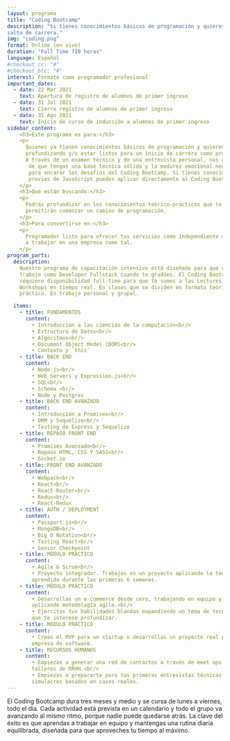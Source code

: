 ```yaml
---
layout: programa
title: "Coding Bootcamp"
description: "Si tienes conocimientos básicos de programación y quieres dar un
salto de carrera."
img: "coding.png"
format: Online (en vivo)
duration: "Full Time 710 horas"
language: Español
#checkout_cc: "#"
#checkout_btc: "#"
interest: Formate como programador profesional
important_dates:
  - date: 22 Mar 2021
    text: Apertura de registro de alumnos de primer ingreso
  - date: 31 Jul 2021
    text: Cierre registro de alumnos de primer ingreso
  - date: 31 Ago 2021
    text: Inicio de curso de inducción a alumnos de primer ingreso
sidebar_content:
    <h3>Este programa es para:</h3>
    <p>
      Quienes ya tienen conocimientos básicos de programación y quieren seguir
      profundizando y/o estar listos para un inicio de carrera como programador.
      A través de un examen técnico y de una entrevista personal, nos aseguramos
       de que tengas una base técnica sólida y la madurez emocional necesaria
       para encarar los desafíos del Coding Bootcamp. Si tienes conocimientos
       previos de JavaScript puedes aplicar directamente al Coding Bootcamp.
    </p>
    <h3>Qué están buscando:</h3>
    <p>
      Podrás profundizar en los conocimientos teórico-prácticos que te
      permitirán comenzar un camino de programación.
    </p>
    <h3>Para convertirse en:</h3>
    <p>
      Programador listo para ofrecer tus servicios como independiente o comenzar
      a trabajar en una empresa como tal.
    </p>
program_parts:
  description:
    Nuestro programa de capacitación intensivo está diseñado para que consigas
    trabajo como Developer Fullstack cuando te gradúes. El Coding Bootcamp
    requiere disponibilidad full-time para que te sumes a las Lectures y a los
    Workshops en tiempo real. En clases que se dividen en formato teórico y
    práctico. En trabajo personal y grupal.

  items:
    - title: FUNDAMENTOS
      content:
        • Introducción a las ciencias de la computación<br/>
        • Estructura de Datos<br/>
        • Algoritmos<br/>
        • Document Object Model (DOM)<br/>
        • Contexto y ´this´
    - title: BACK END
      content:
        • Node.js<br/>
        • Web Servers y Expression.js<br/>
        • SQL<br/>
        • Schema <br/>
        • Node y Postgres
    - title: BACK END AVANZADO
      content:
        • Introducción a Promises<br/>
        • ORM y Sequelize<br/>
        • Testing de Express y Sequelize
    - title: REPASO FRONT END
      content:
        • Promises Avanzado<br/>
        • Repaso HTML, CSS Y SASS<br/>
        • Socket.io
    - title: FRONT END AVANZADO
      content:
        • Webpack<br/>
        • React<br/>
        • React-Router<br/>
        • Redux<br/>
        • React-Redux
    - title: AUTH / DEPLOYMENT
      content:
        • Passport.js<br/>
        • MongoDB<br/>
        • Big O Notation<br/>
        • Testing React<br/>
        • Senior Checkpoint
    - title: MÓDULO PRÁCTICO
      content:
        • Agile & Scrum<br/>
        • Proyecto integrador. Trabajas en un proyecto aplicando la teoría
        aprendida durante las primeras 6 semanas.
    - title: MÓDULO PRÁCTICO
      content:
        • Desarrollas un e-commerce desde cero, trabajando en equipo y
        aplicando metodología agile.<br/>
        • Ejercitas tus habilidades blandas expandiendo un tema de tecnología
        que te interese profundizar.
    - title: MÓDULO PRÁCTICO
      content:
        • Creas el MVP para un startup o desarrollas un proyecto real para una
        empresa de software.
    - title: RECURSOS HUMANOS
      content:
        • Empiezas a generar una red de contactos a través de meet ups y
        talleres de RRHH.<br/>
        • Empiezas a prepararte para tus primeras entrevistas técnicas con
        simulacros basados en casos reales.
---
```

El Coding Bootcamp dura tres meses y medio y se cursa de lunes a viernes, todo
el día. Cada actividad está prevista en un calendario y todo el grupo va
avanzando al mismo ritmo, porque nadie puede quedarse atrás. La clave del éxito
es que aprendas a trabajar en equipo y mantengas una rutina diaria equilibrada,
diseñada para que aproveches tu tiempo al máximo.

